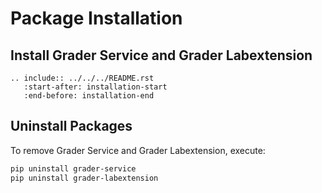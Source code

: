 # Package Installation

## Install Grader Service and Grader Labextension

```{eval-rst}
.. include:: ../../../README.rst
   :start-after: installation-start
   :end-before: installation-end
```

## Uninstall Packages 

To remove Grader Service and Grader Labextension, execute:

```bash
pip uninstall grader-service
pip uninstall grader-labextension
```
